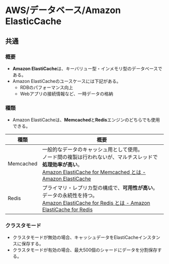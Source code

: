 # AWS/データベース/Amazon ElasticCache

## 共通

### 概要

- **Amazon ElastiCache**は、キーバリュー型・インメモリ型のデータベースである。
- Amazon ElastiCacheのユースケースには下記がある。
  - RDBのパフォーマンス向上
  - Webアプリの接続情報など、一時データの格納

### 種類

- Amazon ElastiCacheは、**Memcached**と**Redis**エンジンのどちらでも使用できる。

| 種類      | 概要                                                         |
| --------- | ------------------------------------------------------------ |
| Memcached | 一般的なデータのキャッシュ用として使用。<br />ノード間の複製は行われないが、マルチスレッドで**処理効率が高い**。<br />[Amazon ElastiCache for Memcached とは - Amazon ElastiCache](https://docs.aws.amazon.com/ja_jp/AmazonElastiCache/latest/mem-ug/WhatIs.html) |
| Redis     | プライマリ・レプリカ型の構成で、**可用性が高い**。<br />データの永続性を持つ。<br />[Amazon ElastiCache for Redis とは - Amazon ElastiCache for Redis](https://docs.aws.amazon.com/ja_jp/AmazonElastiCache/latest/red-ug/WhatIs.html) |

### クラスタモード

- クラスタモードが無効の場合、キャッシュデータをElastiCacheインスタンスに保存する。
- クラスタモードが有効の場合、最大500個のシャードにデータを分割保存する。
